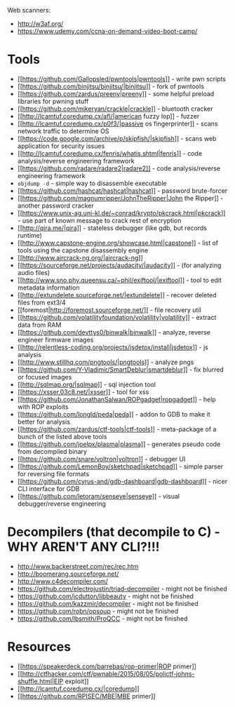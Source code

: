 Web scanners:
* http://w3af.org/
* https://www.udemy.com/ccna-on-demand-video-boot-camp/

# Tools
* [[https://github.com/Gallopsled/pwntools|pwntools]] - write pwn scripts
* [[https://github.com/binjitsu/binjitsu/|binjitsu]] - fork of pwntools
* [[https://github.com/zardus/preeny|preeny]] - some helpful preload libraries for pwning stuff
* [[https://github.com/mikeryan/crackle|crackle]] - bluetooth cracker
* [[http://lcamtuf.coredump.cx/afl/|american fuzzy lop]] - fuzzer
* [[http://lcamtuf.coredump.cx/p0f3/|passive os fingerprinter]] - scans network traffic to determine OS
* [[https://code.google.com/archive/p/skipfish/|skipfish]] - scans web application for security issues
* [[http://lcamtuf.coredump.cx/fenris/whatis.shtml|fenris]] - code analysis/reverse engineering framework
* [[https://github.com/radare/radare2|radare2]] - code analysis/reverse engineering framework
* `objdump -d` - simple way to disassemble executable
* [[https://github.com/hashcat/hashcat|hashcat]] - password brute-forcer
* [[https://github.com/magnumripper/JohnTheRipper|John the Ripper]] - another password cracker
* [[https://www.unix-ag.uni-kl.de/~conrad/krypto/pkcrack.html|pkcrack]] - use part of known message to crack rest of encryption
* [[http://qira.me/|qira]] - stateless debugger (like gdb, but records runtime)
* [[http://www.capstone-engine.org/showcase.html|capstone]] - list of tools using the capstone disassembly engine
* [[http://www.aircrack-ng.org/|aircrack-ng]]
* [[https://sourceforge.net/projects/audacity/|audacity]] - (for analyzing audio files)
* [[http://www.sno.phy.queensu.ca/~phil/exiftool/|exiftool]] - tool to edit metadata information
* [[http://extundelete.sourceforge.net/|extundelete]] - recover deleted files from ext3/4
* [[foremost|http://foremost.sourceforge.net/]] - file recovery util
* [[https://github.com/volatilityfoundation/volatility|volatility]] - extract data from RAM
* [[https://github.com/devttys0/binwalk|binwalk]] - analyze, reverse engineer firmware images
* [[http://relentless-coding.org/projects/jsdetox/install|jsdetox]] - js analysis
* [[http://www.stillhq.com/pngtools/|pngtools]] - analyze pngs
* [[https://github.com/Y-Vladimir/SmartDeblur|smartdeblur]] - fix blurred or focused images
* [[http://sqlmap.org/|sqlmap]] - sql injection tool
* [[https://xsser.03c8.net/|xsser]] - tool for xss
* [[https://github.com/JonathanSalwan/ROPgadget|ropgadget]] - help with ROP exploits
* [[https://github.com/longld/peda|peda]] - addon to GDB to make it better for analysis
* [[https://github.com/zardus/ctf-tools|ctf-tools]] - meta-package of a bunch of the listed above tools
* [[https://github.com/joelpx/plasma|plasma]] - generates pseudo code from decompiled binary
* [[https://github.com/snare/voltron|voltron]] - debugger UI
* [[https://github.com/LemonBoy/sketchpad|sketchpad]] - simple parser for reversing file formats
* [[https://github.com/cyrus-and/gdb-dashboard|gdb-dashboard]] - nicer CLI interface for GDB
* [[https://github.com/letoram/senseye|senseye]] - visual debugger/reverse engineering

# Decompilers (that decompile to C) - WHY AREN'T ANY CLI?!!!
* http://www.backerstreet.com/rec/rec.htm
* http://boomerang.sourceforge.net/
* http://www.c4decompiler.com/
* https://github.com/electrojustin/triad-decompiler - might not be finished
* https://github.com/jcdutton/libbeauty - might not be finished
* https://github.com/kazzmir/decompiler - might not be finished
* https://github.com/robn/opsoup - might not be finished
* https://github.com/lbsmith/ProQCC - might not be finished

# Resources
* [[https://speakerdeck.com/barrebas/rop-primer|ROP primer]]
* [[http://ctfhacker.com/ctf/pwnable/2015/08/05/polictf-johns-shuffle.html|EIP exploit]]
* [[http://lcamtuf.coredump.cx/|coredump]]
* [[https://github.com/RPISEC/MBE|MBE primer]]
